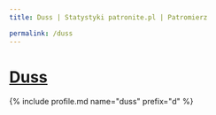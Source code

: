 ```yaml
---
title: Duss | Statystyki patronite.pl | Patromierz

permalink: /duss
---
```


# [Duss](https://patronite.pl/duss)

{% include profile.md name="duss" prefix="d" %}
